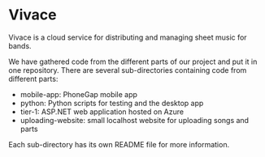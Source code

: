 # Vivace

Vivace is a cloud service for distributing and managing sheet music for bands.

We have gathered code from the different parts of our project and put it in one repository. There are several sub-directories containing code from different parts:
* mobile-app: PhoneGap mobile app
* python: Python scripts for testing and the desktop app
* tier-1: ASP.NET web application hosted on Azure
* uploading-website: small localhost website for uploading songs and parts

Each sub-directory has its own README file for more information.